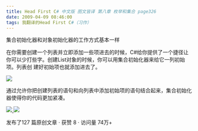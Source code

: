 ```yaml
---
title: Head First C# 中文版 图文皆译 第八章 枚举和集合 page326
date: 2009-04-09 08:46:00
tags: 我翻译的Head First C#（习作）
---
```

集合初始化器和对象初始化器的工作方式基本一样

在你需要创建一个列表并立即添加一些项进去的时候，C#给你提供了一个捷径让你可以少打些字。创建List对象的时候，你可以用集合初始化器来给它一列初始项。列表创
建好初始项也就添加进去了。

![](https://p-blog.csdn.net/images/p_blog_csdn_net/cuipengfei1/EntryImages/20090409/2009-04-09_08-32-18.jpg)

通过允许你把创建列表的语句和向列表中添加初始项的语句结合起来，集合初始化器使得你的代码更加紧凑。



[ ![](https://profile.csdnimg.cn/5/2/5/3_cuipengfei1)
![](https://g.csdnimg.cn/static/user-reg-year/1x/11.png)
](https://blog.csdn.net/cuipengfei1)



发布了127 篇原创文章  ·  获赞 8  ·  访问量 74万+

